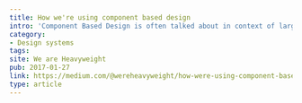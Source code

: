 ```yaml
---
title: How we're using component based design
intro: 'Component Based Design is often talked about in context of large, complex projects. In this article we’re making the case that it can also be very beneficial for smaller projects and teams. '
category:
- Design systems
tags:
site: We are Heavyweight
pub: 2017-01-27
link: https://medium.com/@wereheavyweight/how-were-using-component-based-design-5f9e3176babb
type: article
---
```

